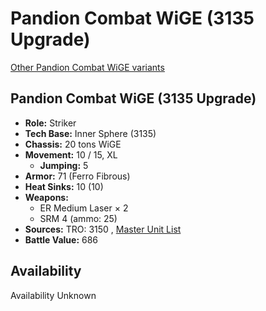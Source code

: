 # Pandion Combat WiGE (3135 Upgrade) 

[Other Pandion Combat WiGE variants](../pandion_combat_wige.md) 

## Pandion Combat WiGE (3135 Upgrade) 

- **Role:** Striker 
- **Tech Base:** Inner Sphere (3135) 
- **Chassis:** 20 tons WiGE 
- **Movement:** 10 / 15, XL 
  - **Jumping:** 5 
- **Armor:** 71 (Ferro Fibrous) 
- **Heat Sinks:** 10 (10) 
- **Weapons:** 
  - ER Medium Laser × 2 
  - SRM 4 (ammo: 25) 
- **Sources:** TRO: 3150 , [Master Unit List](http://masterunitlist.info/Unit/Details/8046) 
- **Battle Value:** 686 

## Availability 

Availability Unknown 

